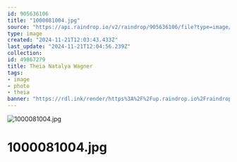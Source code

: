 ```yaml
---
id: 905636106
title: "1000081004.jpg"
source: "https://api.raindrop.io/v2/raindrop/905636106/file?type=image/jpeg"
type: image
created: "2024-11-21T12:03:43.433Z"
last_update: "2024-11-21T12:04:56.239Z"
collection:
id: 49867279
title: Theia Natalya Wagner
tags:
- image
- photo
- theia
banner: "https://rdl.ink/render/https%3A%2F%2Fup.raindrop.io%2Fraindrop%2Ffiles%2F905%2F636%2F106%2F1000081004.jpg"
---
```


![1000081004.jpg](https://rdl.ink/render/https%3A%2F%2Fup.raindrop.io%2Fraindrop%2Ffiles%2F905%2F636%2F106%2F1000081004.jpg)

# 1000081004.jpg

